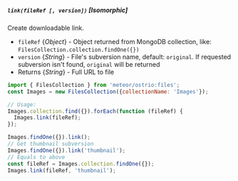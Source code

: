 ##### `link(fileRef [, version])` [*Isomorphic*]

Create downloadable link.

  - `fileRef` {*Object*} - Object returned from MongoDB collection, like: `FilesCollection.collection.findOne({})`
  - `version` {*String*} - File's subversion name, default: `original`. If requested subversion isn't found, `original` will be returned
  - Returns {*String*} - Full URL to file

```js
import { FilesCollection } from 'meteor/ostrio:files';
const Images = new FilesCollection({collectionName: 'Images'});

// Usage:
Images.collection.find({}).forEach(function (fileRef) {
  Images.link(fileRef);
});

Images.findOne({}).link();
// Get thumbnail subversion
Images.findOne({}).link('thumbnail');
// Equals to above
const fileRef = Images.collection.findOne({});
Images.link(fileRef, 'thumbnail');
```
